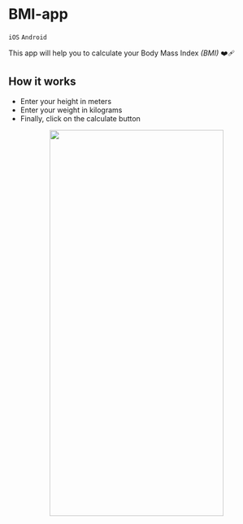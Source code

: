 # BMI-app
`iOS` `Android`

This app will help you to calculate your Body Mass Index _(BMI)_ ❤️‍🩹

## How it works
- Enter your height in meters
- Enter your weight in kilograms
- Finally, click on the calculate button

<p align="center">
  <img src="https://github.com/AlbertoJTD/BMI-app/assets/89556233/1ee776a2-3908-4eb0-bf8f-07141299c334" width="342" height="759" style="text-align:center;">
</p>
